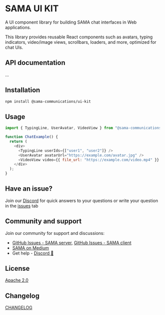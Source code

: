 # SAMA UI KIT

A UI component library for building SAMA chat interfaces in Web applications.

This library provides reusable React components such as avatars, typing indicators, video/image views, scrollbars, loaders, and more, optimized for chat UIs.

## API documentation

...

## Installation

```sh
npm install @sama-communications/ui-kit
```

## Usage

```js
import { TypingLine, UserAvatar, VideoView } from "@sama-communications/ui-kit";

function ChatExample() {
  return (
    <div>
      <TypingLine userIds={["user1", "user2"]} />
      <UserAvatar avatarUrl="https://example.com/avatar.jpg" />
      <VideoView video={{ file_url: "https://example.com/video.mp4" }} />
    </div>
  );
}
```

## Have an issue?

Join our [Discord](https://discord.gg/ye68KMgA2f) for quick answers to your questions or write your question in the [issues](https://github.com/SAMA-Communications/sama-client/issues) tab

## Community and support

Join our community for support and discussions:

- [GitHub Issues - SAMA server](https://github.com/SAMA-Communications/sama-server/issues), [GitHub Issues - SAMA client](https://github.com/SAMA-Communications/sama-client/issues)
- [SAMA on Medium](https://medium.com/sama-communications)
- Get help - [Discord 💬](https://discord.gg/ye68KMgA2f)

## License

[Apache 2.0](https://github.com/SAMA-Communications/sama-client/blob/main/packages/ui-kit/LICENSE)

## Changelog

[CHANGELOG](https://github.com/SAMA-Communications/sama-client/blob/main/packages/ui-kit/CHANGELOG.md)
